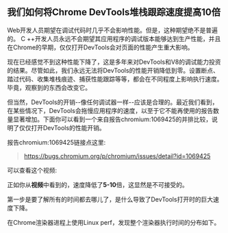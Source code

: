## 我们如何将Chrome DevTools堆栈跟踪速度提高10倍



Web开发人员期望在调试代码时几乎不会影响性能。但是，这种期望绝不是普遍的。 C ++开发人员永远不会期望其应用程序的调试版本能够达到生产性能，并且在Chrome的早期，仅仅打开DevTools会对页面的性能产生重大影响。





现在已经感觉不到这种性能下降了，这是多年来对DevTools和V8的调试能力投资的结果。尽管如此，我们永远无法将DevTools的性能开销降低到零。设置断点、踏过代码、收集堆栈痕迹、捕获性能跟踪等等，都会在不同程度上影响执行速度。毕竟，观察到的东西会改变它。



但当然，DevTools的开销--像任何调试器一样--应该是合理的。最近我们看到，在某些情况下，DevTools会拖慢应用程序的速度，以至于它不能再使用的报告数量显著增加。下面你可以看到一个来自报告chromium:1069425的并排比较，说明了仅仅打开DevTools的性能开销。



报告chromium:1069425链接点这里:

> https://bugs.chromium.org/p/chromium/issues/detail?id=1069425

可以查看这个视频:







正如你从**视频**中看到的，速度降低了**5-10**倍，这显然是不可接受的。

第一步是要了解所有的时间都去哪儿了，是什么导致了DevTools打开时的巨大速度下降。

在Chrome渲染器进程上使用Linux perf，发现整个渲染器执行时间的分布如下。

